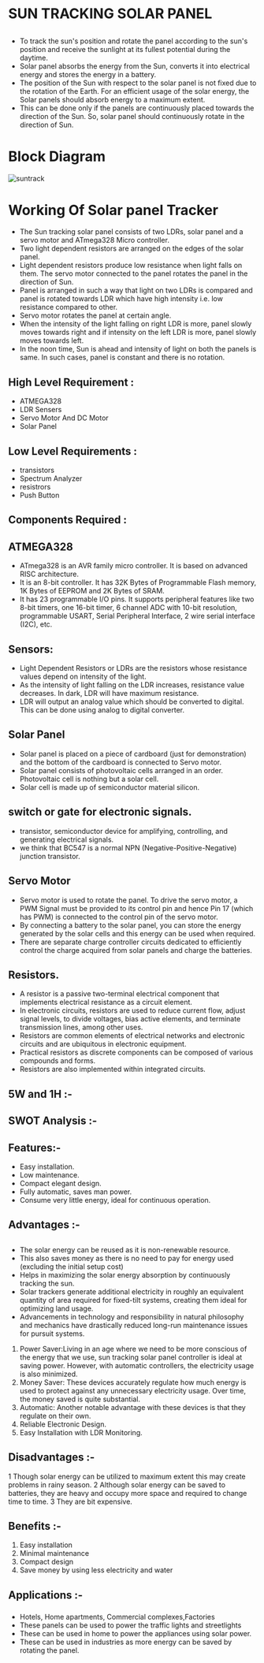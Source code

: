 # SUN TRACKING SOLAR PANEL
 
 ##
 * To track the sun's position and rotate the panel according to the sun's position and receive the
    sunlight at its fullest potential during the daytime.
 * Solar panel absorbs the energy from the Sun, converts it into electrical energy and stores the energy in a battery.            
 * The position of the Sun with respect to the solar panel is not fixed due to the rotation of the Earth. For an efficient usage of the solar energy, the Solar panels should absorb energy to a maximum extent.           
 * This can be done only if the panels are continuously placed towards the direction of the Sun. So, solar panel should continuously rotate in the direction of Sun.
 
 # Block Diagram
 
 ![suntrack](https://user-images.githubusercontent.com/98837660/155653661-4c425b43-ac22-444f-9317-290a224b35e2.png)

 
 # Working Of Solar panel Tracker 
 
 * The Sun tracking solar panel consists of two LDRs, solar panel and a servo motor and ATmega328 Micro controller.
 * Two light dependent resistors are arranged on the edges of the solar panel. 
 * Light dependent resistors produce low resistance when light falls on them. The servo motor connected to the panel rotates the panel in the direction of Sun. 
 * Panel is arranged in such a way that light on two LDRs is compared and panel is rotated towards LDR which have high intensity i.e. low resistance compared to other. 
 * Servo motor rotates the panel at certain angle.
 * When the intensity of the light falling on right LDR is more, panel slowly moves towards right and if intensity on the left LDR is more, panel slowly moves towards left. 
 * In the noon time, Sun is ahead and intensity of light on both the panels is same. In such cases, panel is constant and there is no rotation.


## High Level Requirement :
  * ATMEGA328
  * LDR Sensers
  * Servo Motor And DC Motor
  * Solar Panel
 
 ## Low Level Requirements :
  * transistors
  * Spectrum Analyzer
  * resistrors
  * Push Button
  
 
 ## Components Required :

 ## ATMEGA328
   * ATmega328 is an AVR family micro controller. It is based on advanced RISC architecture.
   * It is an 8-bit controller. It has 32K Bytes of Programmable Flash memory, 1K Bytes of EEPROM and 2K Bytes of SRAM.
   * It has 23 programmable I/O pins. It supports peripheral features like two 8-bit timers, one 16-bit timer, 6 channel ADC with 10-bit resolution, programmable USART, Serial      Peripheral Interface, 2 wire serial interface (I2C), etc.
  
 ## Sensors:
  * Light Dependent Resistors or LDRs are the resistors whose resistance values depend on intensity of the light.
  *  As the intensity of light falling on the LDR increases, resistance value decreases. In dark, LDR will have maximum resistance. 
  *  LDR will output an analog value which should be converted to digital. This can be done using analog to digital converter.
 
 ## Solar Panel
 
 * Solar panel is placed on a piece of cardboard (just for demonstration) and the bottom of the cardboard is connected to Servo motor. 
 * Solar panel consists of photovoltaic cells   arranged in an order. Photovoltaic cell is nothing but a solar cell.
 *  Solar cell is made up of semiconductor material silicon.

 ## switch or gate for electronic signals.
 
 * transistor, semiconductor device for amplifying, controlling, and generating electrical signals.
 * we think that BC547 is a normal NPN (Negative-Positive-Negative) junction transistor. 
   
## Servo Motor
* Servo motor is used to rotate the panel. To drive the servo motor, a PWM Signal must be provided to its control pin and hence Pin 17 (which has PWM) is connected to the control pin of the servo motor.
* By connecting a battery to the solar panel, you can store the energy generated by the solar cells and this energy can be used when required.
*  There are separate charge controller circuits dedicated to efficiently control the charge acquired from solar panels and charge the batteries.

## Resistors.
  
 * A resistor is a passive two-terminal electrical component that implements electrical resistance as a circuit element.
 * In electronic circuits, resistors are used to reduce current flow, adjust signal levels, to divide voltages, bias active elements, and terminate transmission lines,             among other uses.
* Resistors are common elements of electrical networks and electronic circuits and are ubiquitous in electronic equipment. 
* Practical resistors as discrete components can be composed of various compounds and forms.
*  Resistors are also implemented within integrated circuits.



## 5W and 1H :- 


## SWOT Analysis :- 

## Features:-

 - Easy installation.
 - Low maintenance.
 - Compact elegant design.
 - Fully automatic, saves man power.
 - Consume very little energy, ideal for continuous operation.



## Advantages :- 

##
 * The solar energy can be reused as it is non-renewable resource.
 * This also saves money as there is no need to pay for energy used (excluding the initial setup cost)
 * Helps in maximizing the solar energy absorption by continuously tracking the sun.
 * Solar trackers generate additional electricity in roughly an equivalent quantity of area required for fixed-tilt systems, creating them ideal for optimizing land usage.
 * Advancements in technology and responsibility in natural philosophy and mechanics have drastically reduced long-run maintenance issues for pursuit systems.
  
 1. Power Saver:Living in an age where we need to be more conscious of the energy that we use, sun tracking solar panel controller is ideal at saving power.
    However, with automatic controllers, the electricity usage is also minimized.
 2. Money Saver: These devices accurately regulate how much energy is used to protect against any unnecessary electricity usage. Over time, the money saved is quite substantial.
 3. Automatic: Another notable advantage with these devices is that they regulate on their own.
 4. Reliable Electronic Design.    
 5. Easy Installation with LDR Monitoring.

## Disadvantages :- 

1 Though solar energy can be utilized to maximum extent this may create problems in rainy season.
2 Although solar energy can be saved to batteries, they are heavy and occupy more space and required to change time to time.
3 They are bit  expensive.


## Benefits :- 

 1. Easy installation
 2. Minimal maintenance
 3. Compact design
 4. Save money by using less electricity and water


## Applications :- 

 ###
* Hotels, Home apartments, Commercial complexes,Factories
* These panels can be used to power the traffic lights and streetlights
* These can be used in home to power the appliances using solar power.
* These can be used in industries as more energy can be saved by rotating the panel.
       
